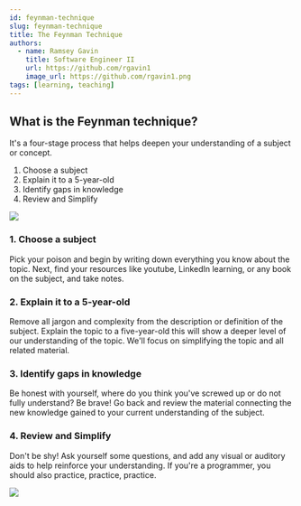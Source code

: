 ```yaml
---
id: feynman-technique
slug: feynman-technique
title: The Feynman Technique
authors:
  - name: Ramsey Gavin
    title: Software Engineer II
    url: https://github.com/rgavin1
    image_url: https://github.com/rgavin1.png
tags: [learning, teaching]
---
```


## What is the Feynman technique?

It's a four-stage process that helps deepen your understanding of a subject or concept.

1. Choose a subject
2. Explain it to a 5-year-old
3. Identify gaps in knowledge
4. Review and Simplify 

![](https://www.brainzucker.com/imgs/articles/what-is-the-feynman-technique.jpg)

### 1. Choose a subject
Pick your poison and begin by writing down everything you know about the topic. Next, find your resources like youtube, LinkedIn learning, or any book on the subject, and take notes.

### 2. Explain it to a 5-year-old
Remove all jargon and complexity from the description or definition of the subject. Explain the topic to a five-year-old this will show a deeper level of our understanding of the topic. We'll focus on simplifying the topic and all related material. 

### 3. Identify gaps in knowledge
Be honest with yourself, where do you think you've screwed up or do not fully understand? Be brave! Go back and review the material connecting the new knowledge gained to your current understanding of the subject.

### 4. Review and Simplify
Don't be shy! Ask yourself some questions, and add any visual or auditory aids to help reinforce your understanding. If you're a programmer, you should also practice, practice, practice. 

![](https://c.tenor.com/4WQekfiXIREAAAAC/fatal1ty-practice.gif)